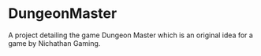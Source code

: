 # DungeonMaster
A project detailing the game Dungeon Master which is an original idea for a game by Nichathan Gaming.
